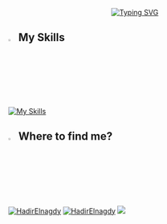 <p align="center">
<a href="https://git.io/typing-svg"><img src="https://readme-typing-svg.demolab.com?font=Fira+Code&pause=1000&color=F75D7D&center=true&vCenter=true&width=435&lines=Hey%2C+It's+Hadir%F0%9F%91%8B;Computer+Science+student.;Problem+Solver.;ACPC+finalist.;Content+Writer+%40Coach+Academy" alt="Typing SVG" /></a>
</p>

## <img src="https://media2.giphy.com/media/QssGEmpkyEOhBCb7e1/giphy.gif?cid=ecf05e47a0n3gi1bfqntqmob8g9aid1oyj2wr3ds3mg700bl&rid=giphy.gif" width ="3%"> My Skills
[![My Skills](https://skillicons.dev/icons?i=c,cpp,git,github,linkedin,matlab,py,swift,vscode)](https://skillicons.dev)


## <img src="https://media.giphy.com/media/8cY8LQMDLhQ4Ml9fLe/giphy.gif" width ="3%"> Where to find me?

<p>
  <a href="https://www.linkedin.com/in/hadir-elnagdy-584b91193/" target="blank"><img src="https://img.shields.io/badge/LinkedIn-0077B5?style=for-the-badge&logo=linkedin&logoColor=white" alt="HadirElnagdy"/></a> 
  <a href="mailto:Hadirnajdy@gmail.com" target="blank"><img src="https://img.shields.io/badge/Gmail-D14836?style=for-the-badge&logo=gmail&logoColor=white" alt="HadirElnagdy"/></a> 
  <a href="https://www.facebook.com/hadiirofathi.annajdy#" target="blank"><img src="https://img.shields.io/badge/Facebook-0077B5?style=for-the-badge&logo=facebook&logoColor=white" /></a>    

</p>  
